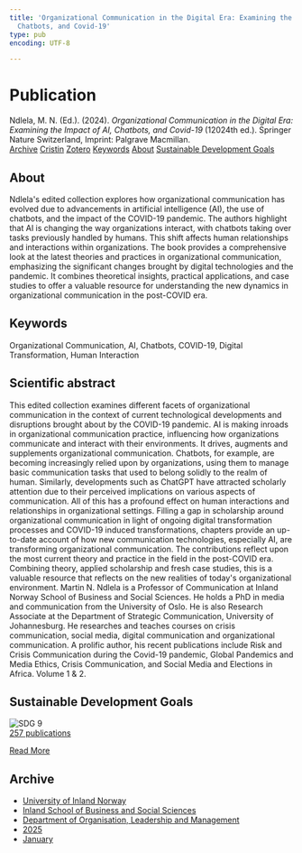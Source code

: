 ```yaml
---
title: 'Organizational Communication in the Digital Era: Examining the Impact of AI,
  Chatbots, and Covid-19'
type: pub
encoding: UTF-8

---
```

<h1>Publication</h1>
<article id="csl-bib-container-VKBD27RG" class="csl-bib-container">
  <div class="csl-bib-body"> <div class="csl-entry">Ndlela, M. N. (Ed.). (2024). <i>Organizational Communication in the Digital Era: Examining the Impact of AI, Chatbots, and Covid-19</i> (12024th ed.). Springer Nature Switzerland, Imprint: Palgrave Macmillan.</div> </div>
  <div class="csl-bib-buttons">
    <a href="#taxonomy-article-VKBD27RG" alt="archive" class="csl-bib-button">Archive</a>
    <a href="https://app.cristin.no/results/show.jsf?id=2346028" alt="Cristin" class="csl-bib-button">Cristin</a>
    <a href="http://zotero.org/groups/5881554/items/VKBD27RG" alt="Zotero" class="csl-bib-button">Zotero</a>
    <a href="#keywords-article-VKBD27RG" alt="keywords" class="csl-bib-button">Keywords</a>
    <a href="#about-article-VKBD27RG" alt="about_pub" class="csl-bib-button">About</a>
    <a href="#sdg-article-VKBD27RG" alt="sdg" class="csl-bib-button">Sustainable Development Goals</a>
  </div>
  <div id="csl-bib-meta-container-VKBD27RG"></div>
</article>
<div id="csl-bib-meta-VKBD27RG" class="csl-bib-meta">
  <article id="about-article-VKBD27RG" class="about_pub-article">
    <h1>About</h1>
    Ndlela's edited collection explores how organizational communication has evolved due to advancements in artificial intelligence (AI), the use of chatbots, and the impact of the COVID-19 pandemic. The authors highlight that AI is changing the way organizations interact, with chatbots taking over tasks previously handled by humans. This shift affects human relationships and interactions within organizations. The book provides a comprehensive look at the latest theories and practices in organizational communication, emphasizing the significant changes brought by digital technologies and the pandemic. It combines theoretical insights, practical applications, and case studies to offer a valuable resource for understanding the new dynamics in organizational communication in the post-COVID era.
  </article>
  <article id="keywords-article-VKBD27RG" class="keywords-article">
    <h1>Keywords</h1>
    Organizational Communication, AI, Chatbots, COVID-19, Digital Transformation, Human Interaction
  </article>
  <article id="abstract-article-VKBD27RG" class="abstract-article">
    <h1>Scientific abstract</h1>
    This edited collection examines different facets of organizational communication in the context of current technological developments and disruptions brought about by the COVID-19 pandemic. AI is making inroads in organizational communication practice, influencing how organizations communicate and interact with their environments. It drives, augments and supplements organizational communication. Chatbots, for example, are becoming increasingly relied upon by organizations, using them to manage basic communication tasks that used to belong solidly to the realm of human. Similarly, developments such as ChatGPT have attracted scholarly attention due to their perceived implications on various aspects of communication. All of this has a profound effect on human interactions and relationships in organizational settings. Filling a gap in scholarship around organizational communication in light of ongoing digital transformation processes and COVID-19 induced transformations, chapters provide an up-to-date account of how new communication technologies, especially AI, are transforming organizational communication. The contributions reflect upon the most current theory and practice in the field in the post-COVID era. Combining theory, applied scholarship and fresh case studies, this is a valuable resource that reflects on the new realities of today's organizational environment. Martin N. Ndlela is a Professor of Communication at Inland Norway School of Business and Social Sciences. He holds a PhD in media and communication from the University of Oslo. He is also Research Associate at the Department of Strategic Communication, University of Johannesburg. He researches and teaches courses on crisis communication, social media, digital communication and organizational communication. A prolific author, his recent publications include Risk and Crisis Communication during the Covid-19 pandemic, Global Pandemics and Media Ethics, Crisis Communication, and Social Media and Elections in Africa. Volume 1 & 2.
  </article>
  <article id="sdg-article-VKBD27RG" class="sdg-article">
    <h1>Sustainable Development Goals</h1>
    <div class="sdg-container"><div id="sdg9" class="sdg">
        <img src="{{< params subfolder >}}images/sdg/sdg09_en.png" class="image" alt="SDG 9">
        <div class="sdg-overlay">
          <a href="{{< params subfolder >}}en/archive/?sdg=9#archive" class="sdg-publication-count"><span>257</span> publications</a>
          <p><a href="https://sdgs.un.org/goals/goal9" class="sdg-read-more">Read More</a></p>
        </div>
      </div></div>
  </article>
  <article id="taxonomy-article-VKBD27RG" class="taxonomy-article">
    <h1>Archive</h1>
    <ul>
      <li><a href="{{< params subfolder >}}en/archive/?key=3DCRN523">University of Inland Norway</a></li>
      <li><a href="{{< params subfolder >}}en/archive/?key=DU8Q9LN9">Inland School of Business and Social Sciences</a></li>
      <li><a href="{{< params subfolder >}}en/archive/?key=4LUWR3ZM">Department of Organisation, Leadership and Management</a></li>
      <li><a href="{{< params subfolder >}}en/archive/?key=UY24A2N9">2025</a></li>
      <li><a href="{{< params subfolder >}}en/archive/?key=IZKXJSS6">January</a></li>
    </ul>
  </article>
</div>
